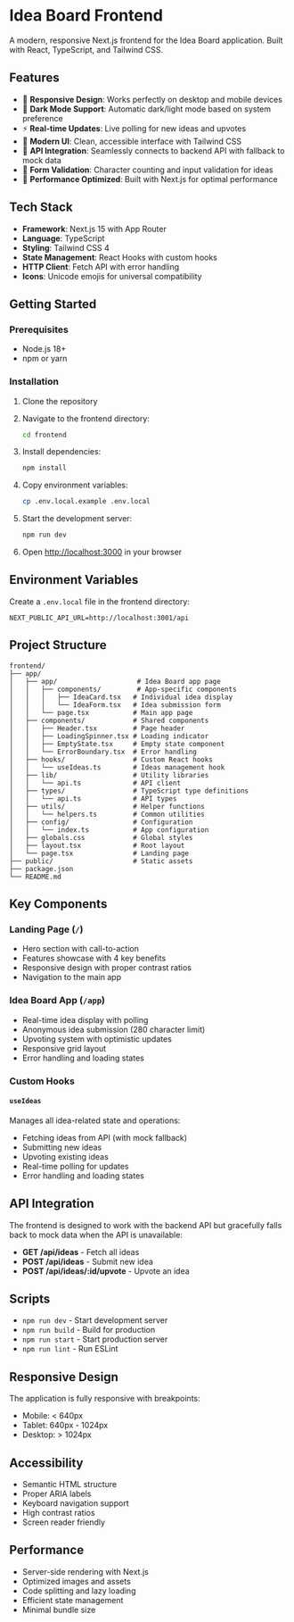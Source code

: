 # Idea Board Frontend

A modern, responsive Next.js frontend for the Idea Board application. Built with React, TypeScript, and Tailwind CSS.

## Features

- 📱 **Responsive Design**: Works perfectly on desktop and mobile devices
- 🌙 **Dark Mode Support**: Automatic dark/light mode based on system preference
- ⚡ **Real-time Updates**: Live polling for new ideas and upvotes
- 🎨 **Modern UI**: Clean, accessible interface with Tailwind CSS
- 🔄 **API Integration**: Seamlessly connects to backend API with fallback to mock data
- 📝 **Form Validation**: Character counting and input validation for ideas
- 🚀 **Performance Optimized**: Built with Next.js for optimal performance

## Tech Stack

- **Framework**: Next.js 15 with App Router
- **Language**: TypeScript
- **Styling**: Tailwind CSS 4
- **State Management**: React Hooks with custom hooks
- **HTTP Client**: Fetch API with error handling
- **Icons**: Unicode emojis for universal compatibility

## Getting Started

### Prerequisites

- Node.js 18+ 
- npm or yarn

### Installation

1. Clone the repository
2. Navigate to the frontend directory:
   ```bash
   cd frontend
   ```

3. Install dependencies:
   ```bash
   npm install
   ```

4. Copy environment variables:
   ```bash
   cp .env.local.example .env.local
   ```

5. Start the development server:
   ```bash
   npm run dev
   ```

6. Open [http://localhost:3000](http://localhost:3000) in your browser

## Environment Variables

Create a `.env.local` file in the frontend directory:

```env
NEXT_PUBLIC_API_URL=http://localhost:3001/api
```

## Project Structure

```
frontend/
├── app/
│   ├── app/                    # Idea Board app page
│   │   ├── components/         # App-specific components
│   │   │   ├── IdeaCard.tsx   # Individual idea display
│   │   │   └── IdeaForm.tsx   # Idea submission form
│   │   └── page.tsx           # Main app page
│   ├── components/            # Shared components
│   │   ├── Header.tsx         # Page header
│   │   ├── LoadingSpinner.tsx # Loading indicator
│   │   ├── EmptyState.tsx     # Empty state component
│   │   └── ErrorBoundary.tsx  # Error handling
│   ├── hooks/                 # Custom React hooks
│   │   └── useIdeas.ts        # Ideas management hook
│   ├── lib/                   # Utility libraries
│   │   └── api.ts             # API client
│   ├── types/                 # TypeScript type definitions
│   │   └── api.ts             # API types
│   ├── utils/                 # Helper functions
│   │   └── helpers.ts         # Common utilities
│   ├── config/                # Configuration
│   │   └── index.ts           # App configuration
│   ├── globals.css            # Global styles
│   ├── layout.tsx             # Root layout
│   └── page.tsx               # Landing page
├── public/                    # Static assets
├── package.json
└── README.md
```

## Key Components

### Landing Page (`/`)
- Hero section with call-to-action
- Features showcase with 4 key benefits
- Responsive design with proper contrast ratios
- Navigation to the main app

### Idea Board App (`/app`)
- Real-time idea display with polling
- Anonymous idea submission (280 character limit)
- Upvoting system with optimistic updates
- Responsive grid layout
- Error handling and loading states

### Custom Hooks

#### `useIdeas`
Manages all idea-related state and operations:
- Fetching ideas from API (with mock fallback)
- Submitting new ideas
- Upvoting existing ideas
- Real-time polling for updates
- Error handling and loading states

## API Integration

The frontend is designed to work with the backend API but gracefully falls back to mock data when the API is unavailable:

- **GET /api/ideas** - Fetch all ideas
- **POST /api/ideas** - Submit new idea
- **POST /api/ideas/:id/upvote** - Upvote an idea

## Scripts

- `npm run dev` - Start development server
- `npm run build` - Build for production
- `npm run start` - Start production server
- `npm run lint` - Run ESLint

## Responsive Design

The application is fully responsive with breakpoints:
- Mobile: < 640px
- Tablet: 640px - 1024px  
- Desktop: > 1024px

## Accessibility

- Semantic HTML structure
- Proper ARIA labels
- Keyboard navigation support
- High contrast ratios
- Screen reader friendly

## Performance

- Server-side rendering with Next.js
- Optimized images and assets
- Code splitting and lazy loading
- Efficient state management
- Minimal bundle size
